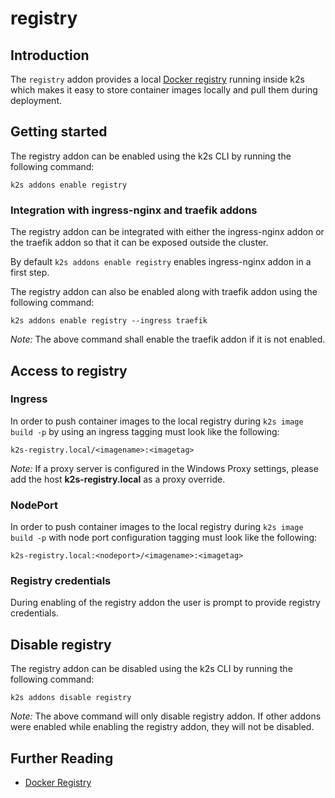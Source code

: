 <!--
SPDX-FileCopyrightText: © 2023 Siemens Healthcare GmbH

SPDX-License-Identifier: MIT
-->

# registry

## Introduction

The `registry` addon provides a local [Docker registry](https://github.com/distribution/distribution) running inside k2s which makes it easy to store container images locally and pull them during deployment.

## Getting started

The registry addon can be enabled using the k2s CLI by running the following command:
```
k2s addons enable registry
```

### Integration with ingress-nginx and traefik addons

The registry addon can be integrated with either the ingress-nginx addon or the traefik addon so that it can be exposed outside the cluster.

By default `k2s addons enable registry` enables ingress-nginx addon in a first step.

The registry addon can also be enabled along with traefik addon using the following command:
```
k2s addons enable registry --ingress traefik
```
_Note:_ The above command shall enable the traefik addon if it is not enabled.

## Access to registry

### Ingress

In order to push container images to the local registry during `k2s image build -p` by using an ingress tagging must look like the following:

```
k2s-registry.local/<imagename>:<imagetag>
```

_Note:_ If a proxy server is configured in the Windows Proxy settings, please add the host **k2s-registry.local** as a proxy override.

### NodePort

In order to push container images to the local registry during `k2s image build -p` with node port configuration tagging must look like the following:

```
k2s-registry.local:<nodeport>/<imagename>:<imagetag>
```

### Registry credentials

During enabling of the registry addon the user is prompt to provide registry credentials.

## Disable registry

The registry addon can be disabled using the k2s CLI by running the following command:
```
k2s addons disable registry
```

_Note:_ The above command will only disable registry addon. If other addons were enabled while enabling the registry addon, they will not be disabled.

## Further Reading
- [Docker Registry](https://docs.docker.com/registry/)
